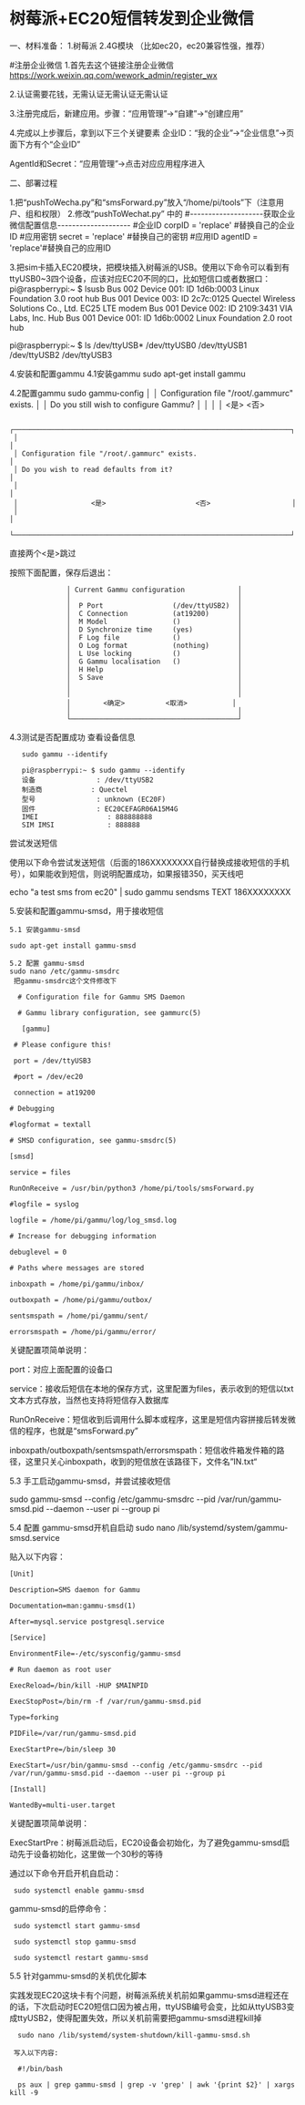 # 树莓派+EC20短信转发到企业微信

一、材料准备：
1.树莓派
2.4G模块 （比如ec20，ec20兼容性强，推荐）

#注册企业微信
1.首先去这个链接注册企业微信
https://work.weixin.qq.com/wework_admin/register_wx

2.认证需要花钱，无需认证无需认证无需认证

3.注册完成后，新建应用。步骤：“应用管理”->“自建”->“创建应用”

4.完成以上步骤后，拿到以下三个关键要素
  企业ID：“我的企业”->“企业信息”->页面下方有个“企业ID”

   AgentId和Secret：“应用管理”->点击对应应用程序进入
  
二、部署过程

1.把“pushToWecha.py”和“smsForward.py”放入“/home/pi/tools”下（注意用户、组和权限）
2.修改“pushToWechat.py” 中的
   #--------------------获取企业微信配置信息--------------------
    #企业ID
    corpID  = 'replace' #替换自己的企业ID
    #应用密钥
    secret  = 'replace' #替换自己的密钥
    #应用ID
    agentID = 'replace'#替换自己的应用ID
    
 3.把sim卡插入EC20模块，把模块插入树莓派的USB。使用以下命令可以看到有 ttyUSB0~3四个设备，应该对应EC20不同的口，比如短信口或者数据口：
  pi@raspberrypi:~ $ lsusb
  Bus 002 Device 001: ID 1d6b:0003 Linux Foundation 3.0 root hub
  Bus 001 Device 003: ID 2c7c:0125 Quectel Wireless Solutions Co., Ltd. EC25 LTE modem
  Bus 001 Device 002: ID 2109:3431 VIA Labs, Inc. Hub
  Bus 001 Device 001: ID 1d6b:0002 Linux Foundation 2.0 root hub
  
  pi@raspberrypi:~ $ ls /dev/ttyUSB*
  /dev/ttyUSB0  /dev/ttyUSB1  /dev/ttyUSB2  /dev/ttyUSB3
  
4.安装和配置gammu
  4.1安装gammu
  sudo apt-get install gammu
  
  4.2配置gammu
  sudo gammu-config
                                                                      │
     │ Configuration file "/root/.gammurc" exists.                        │
     │ Do you still wish to configure Gammu?                              │
     │                                                                    │
     │                  <是>                      <否>                    
     
     
     ┌────────────────────────────────────────────────────────────────────┐
     │                                                                    │
     │ Configuration file "/root/.gammurc" exists.                        │
     │ Do you wish to read defaults from it?                              │
     │                                                                    │
     │                  <是>                      <否>                    │
     │                                                                    │
     └────────────────────────────────────────────────────────────────────┘

     
  直接两个<是>跳过
  
  按照下面配置，保存后退出：
  
  
                  │ Current Gammu configuration             │
                  │                                         │
                  │  P Port                 (/dev/ttyUSB2)  │
                  │  C Connection           (at19200)       │
                  │  M Model                ()              │
                  │  D Synchronize time     (yes)           │
                  │  F Log file             ()              │
                  │  O Log format           (nothing)       │
                  │  L Use locking          ()              │
                  │  G Gammu localisation   ()              │
                  │  H Help                                 │
                  │  S Save                                 │
                  │                                         │
                  │                                         │
                  │        <确定>          <取消>           │
                  │                                         │
                  └─────────────────────────────────────────┘
    
   4.3测试是否配置成功
      查看设备信息
      
       sudo gammu --identify
       
       pi@raspberrypi:~ $ sudo gammu --identify
       设备               : /dev/ttyUSB2
       制造商            : Quectel
       型号               : unknown (EC20F)
       固件               : EC20CEFAGR06A15M4G
       IMEI                 : 888888888
       SIM IMSI             : 888888
       
   尝试发送短信
   
   使用以下命令尝试发送短信（后面的186XXXXXXXX自行替换成接收短信的手机号），如果能收到短信，则说明配置成功，如果报错350，买天线吧
   
   echo "a test sms from ec20" | sudo gammu sendsms TEXT 186XXXXXXXX
   
  5.安装和配置gammu-smsd，用于接收短信
  
    5.1 安装gammu-smsd
    
    sudo apt-get install gammu-smsd
    
    5.2 配置 gammu-smsd
    sudo nano /etc/gammu-smsdrc
     把gammu-smsdrc这个文件修改下
     
      # Configuration file for Gammu SMS Daemon

      # Gammu library configuration, see gammurc(5)

       [gammu]

     # Please configure this!

     port = /dev/ttyUSB3

     #port = /dev/ec20

     connection = at19200

    # Debugging

    #logformat = textall

    # SMSD configuration, see gammu-smsdrc(5)

    [smsd]

    service = files

    RunOnReceive = /usr/bin/python3 /home/pi/tools/smsForward.py

    #logfile = syslog

    logfile = /home/pi/gammu/log/log_smsd.log

    # Increase for debugging information

    debuglevel = 0

    # Paths where messages are stored

    inboxpath = /home/pi/gammu/inbox/

    outboxpath = /home/pi/gammu/outbox/

    sentsmspath = /home/pi/gammu/sent/

    errorsmspath = /home/pi/gammu/error/
    
    
 关键配置项简单说明：

port：对应上面配置的设备口

service：接收后短信在本地的保存方式，这里配置为files，表示收到的短信以txt文本方式存放，当然也支持将短信存入数据库

RunOnReceive：短信收到后调用什么脚本或程序，这里是短信内容拼接后转发微信的程序，也就是“smsForward.py”

inboxpath/outboxpath/sentsmspath/errorsmspath：短信收件箱发件箱的路径，这里只关心inboxpath，收到的短信放在该路径下，文件名”IN<date>_<time>_<serial>_<sender>_<sequence>.txt“
    
   
   5.3 手工启动gammu-smsd，并尝试接收短信 
   
   sudo gammu-smsd --config /etc/gammu-smsdrc --pid /var/run/gammu-smsd.pid --daemon --user pi --group pi
   
   
   5.4 配置 gammu-smsd开机自启动
   sudo nano /lib/systemd/system/gammu-smsd.service
   
   贴入以下内容：
   
    [Unit]

    Description=SMS daemon for Gammu

    Documentation=man:gammu-smsd(1)

    After=mysql.service postgresql.service

    [Service]

    EnvironmentFile=-/etc/sysconfig/gammu-smsd

    # Run daemon as root user

    ExecReload=/bin/kill -HUP $MAINPID

    ExecStopPost=/bin/rm -f /var/run/gammu-smsd.pid

    Type=forking

    PIDFile=/var/run/gammu-smsd.pid

    ExecStartPre=/bin/sleep 30

    ExecStart=/usr/bin/gammu-smsd --config /etc/gammu-smsdrc --pid /var/run/gammu-smsd.pid --daemon --user pi --group pi

    [Install]

    WantedBy=multi-user.target
  
关键配置项简单说明：

ExecStartPre：树莓派启动后，EC20设备会初始化，为了避免gammu-smsd启动先于设备初始化，这里做一个30秒的等待

通过以下命令开启开机自启动：

     sudo systemctl enable gammu-smsd
 gammu-smsd的启停命令：
 
     sudo systemctl start gammu-smsd

     sudo systemctl stop gammu-smsd

     sudo systemctl restart gammu-smsd
     
 5.5 针对gammu-smsd的关机优化脚本
 
   实践发现EC20这块卡有个问题，树莓派系统关机前如果gammu-smsd进程还在的话，下次启动时EC20短信口因为被占用，ttyUSB编号会变，比如从ttyUSB3变成ttyUSB2，使得配置失效，所以关机前需要把gammu-smsd进程kill掉
     
      sudo nano /lib/systemd/system-shutdown/kill-gammu-smsd.sh
      
     写入以下内容:
     
      #!/bin/bash

      ps aux | grep gammu-smsd | grep -v 'grep' | awk '{print $2}' | xargs kill -9
  
